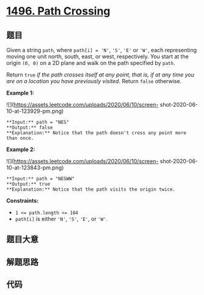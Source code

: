 # [1496. Path Crossing](https://leetcode.com/problems/path-crossing)

## 题目

Given a string `path`, where `path[i] = 'N'`, `'S'`, `'E'` or `'W'`, each
representing moving one unit north, south, east, or west, respectively. You
start at the origin `(0, 0)` on a 2D plane and walk on the path specified by
`path`.

Return `true` _if the path crosses itself at any point, that is, if at any
time you are on a location you have previously visited_. Return `false`
otherwise.



**Example 1:**

![](https://assets.leetcode.com/uploads/2020/06/10/screen-
shot-2020-06-10-at-123929-pm.png)

    
    
    **Input:** path = "NES"
    **Output:** false 
    **Explanation:** Notice that the path doesn't cross any point more than once.
    

**Example 2:**

![](https://assets.leetcode.com/uploads/2020/06/10/screen-
shot-2020-06-10-at-123843-pm.png)

    
    
    **Input:** path = "NESWW"
    **Output:** true
    **Explanation:** Notice that the path visits the origin twice.



**Constraints:**

  * `1 <= path.length <= 104`
  * `path[i]` is either `'N'`, `'S'`, `'E'`, or `'W'`.


## 题目大意

## 解题思路

## 代码

```javascript

```
